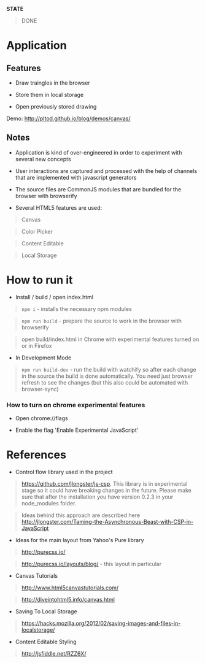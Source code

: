 **STATE**

> DONE

# Application

## Features

* Draw traingles in the browser

* Store them in local storage

* Open previously stored drawing


Demo: http://pltod.github.io/blog/demos/canvas/

## Notes

* Application is kind of over-engineered in order to experiment with several new concepts

* User interactions are captured and processed with the help of channels that are implemented with javascript generators

* The source files are CommonJS modules that are bundled for the browser with browserify

* Several HTML5 features are used:

> Canvas

> Color Picker

> Content Editable

> Local Storage

# How to run it

* Install / build / open index.html

> ```npm i``` - installs the necessary npm modules

> ```npm run build``` - prepare the source to work in the browser with browserify

> open build/index.html in Chrome with experimental features turned on or in Firefox


* In Development Mode

> ```npm run build-dev``` - run the build with watchify so after each change in the source the build is done automatically. You need just browser refresh to see the changes (but this also could be automated with browser-sync)


### How to turn on chrome experimental features

* Open chrome://flags

* Enable the flag 'Enable Experimental JavaScript'



# References

* Control flow library used in the project

> https://github.com/jlongster/js-csp. This library is in experimental stage so it could have breaking changes in the future. Please make sure that after the installation you have version 0.2.3 in your node_modules folder.

> Ideas behind this approach are described here http://jlongster.com/Taming-the-Asynchronous-Beast-with-CSP-in-JavaScript

* Ideas for the main layout from Yahoo's Pure library

> http://purecss.io/

> http://purecss.io/layouts/blog/ - this layout in particular

* Canvas Tutorials

> http://www.html5canvastutorials.com/

> http://diveintohtml5.info/canvas.html

* Saving To Local Storage

> https://hacks.mozilla.org/2012/02/saving-images-and-files-in-localstorage/

* Content Editable Styling

> http://jsfiddle.net/RZZ6X/

